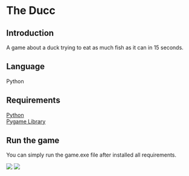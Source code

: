 # The Ducc

## Introduction
A game about a duck trying to eat as much fish as it can in 15 seconds.

## Language
Python

## Requirements
[Python](https://python.org/)
<br>
[Pygame Library](https://www.pygame.org/news)

## Run the game
You can simply run the game.exe file after installed all requirements.

![](https://img.shields.io/github/repo-size/caodoc/TheDucc-Original?style="flat-square"&color="94a4ff")
![](https://img.shields.io/github/last-commit/caodoc/TheDucc-Original?style="flat-square"&color="94a4ff")